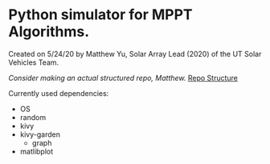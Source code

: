 # Python simulator for MPPT Algorithms.
Created on 5/24/20 by Matthew Yu, Solar Array Lead (2020) of the UT Solar Vehicles Team.

*Consider making an actual structured repo, Matthew.*
[Repo Structure](https://docs.python-guide.org/writing/structure/)

Currently used dependencies:
* OS
* random
* kivy
* kivy-garden
  * graph
* matlibplot